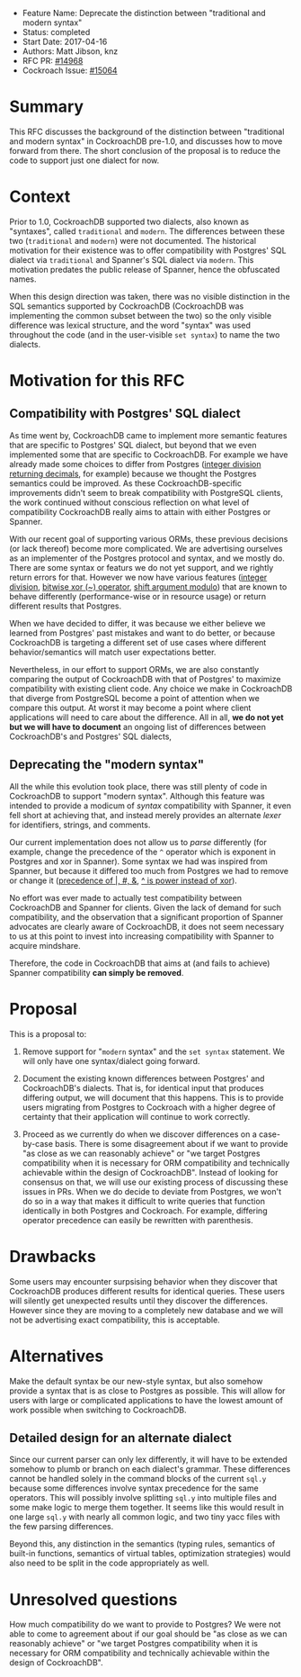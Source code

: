 - Feature Name: Deprecate the distinction between "traditional and modern syntax"
- Status: completed
- Start Date: 2017-04-16
- Authors: Matt Jibson, knz
- RFC PR: [#14968](https://github.com/cockroachdb/cockroach/pull/14968)
- Cockroach Issue: [#15064](https://github.com/cockroachdb/cockroach/pull/15064)

# Summary

This RFC discusses the background of the distinction between "traditional
and modern syntax" in CockroachDB pre-1.0, and discusses how to move forward
from there. The short conclusion of the proposal is to reduce the code to
support just one dialect for now.

# Context

Prior to 1.0, CockroachDB supported two dialects, also known as "syntaxes",
called `traditional` and `modern`.  The differences between these two
(`traditional` and `modern`) were not documented. The historical motivation
for their existence was to offer compatibility with Postgres' SQL dialect
via `traditional` and Spanner's SQL dialect via `modern`. This motivation
predates the public release of Spanner, hence the obfuscated names.

When this design direction was taken, there was no visible distinction in
the SQL semantics supported by CockroachDB (CockroachDB was implementing the
common subset between the two) so the only visible difference was lexical
structure, and the word "syntax" was used throughout the code (and in the
user-visible `set syntax`) to name the two dialects.

# Motivation for this RFC

## Compatibility with Postgres' SQL dialect

As time went by, CockroachDB came to implement more semantic features
that are specific to Postgres' SQL dialect, but beyond that we even
implemented some that are specific to CockroachDB.  For example we have
already made some choices to differ from Postgres ([integer division
returning decimals](https://github.com/cockroachdb/cockroach/pull/3308),
for example) because we thought the Postgres semantics could be improved.
As these CockroachDB-specific improvements didn't seem to break compatibility
with PostgreSQL clients, the work continued without conscious reflection on
what level of compatibility CockroachDB really aims to attain with either
Postgres or Spanner.

With our recent goal of supporting various ORMs, these previous decisions
(or lack thereof) become more complicated. We are advertising ourselves
as an implementer of the Postgres protocol and syntax, and we mostly
do. There are some syntax or featurs we do not yet support, and we rightly
return errors for that. However we now have various features ([integer
division](https://github.com/cockroachdb/cockroach/pull/3308), [bitwise xor
(~) operator](https://github.com/cockroachdb/cockroach/pull/14908), [shift
argument modulo](https://github.com/cockroachdb/cockroach/issues/14874))
that are known to behave differently (performance-wise or in resource usage)
or return different results that Postgres.

When we have decided to differ, it was because we either believe we learned
from Postgres' past mistakes and want to do better, or because CockroachDB
is targeting a different set of use cases where different behavior/semantics
will match user expectations better.

Nevertheless, in our effort to support ORMs, we are also constantly comparing
the output of CockroachDB with that of Postgres' to maximize compatibility
with existing client code. Any choice we make in CockroachDB that diverge
from PostgreSQL become a point of attention when we compare this output. At
worst it may become a point where client applications will need to care about
the difference. All in all, **we do not yet but we will have to document** an
ongoing list of differences between CockroachDB's and Postgres' SQL dialects,

## Deprecating the "modern syntax"

All the while this evolution took place, there was still plenty of code in
CockroachDB to support "modern syntax".  Although this feature was intended
to provide a modicum of *syntax* compatibility with Spanner, it even fell
short at achieving that, and instead merely provides an alternate *lexer*
for identifiers, strings, and comments.

Our current implementation does not allow us to *parse* differently
(for example, change the precedence of the `^` operator which
is exponent in Postgres and xor in Spanner). Some syntax we
had was inspired from Spanner, but because it differed too much
from Postgres we had to remove or change it ([precedence of |, #,
&](https://github.com/cockroachdb/cockroach/pull/14944), [^ is power instead
of xor](https://github.com/cockroachdb/cockroach/pull/14882)).

No effort was ever made to actually test compatibility between CockroachDB
and Spanner for clients. Given the lack of demand for such compatibility,
and the observation that a significant proportion of Spanner advocates are
clearly aware of CockroachDB, it does not seem necessary to us at this point
to invest into increasing compatibility with Spanner to acquire mindshare.

Therefore, the code in CockroachDB that aims at (and fails to achieve)
Spanner compatibility **can simply be removed**.

# Proposal

This is a proposal to:

1. Remove support for "`modern` syntax" and the `set syntax` statement. We
will only have one syntax/dialect going forward.

2. Document the existing known differences between Postgres' and CockroachDB's
dialects. That is, for identical input that produces differing output, we will
document that this happens. This is to provide users migrating from Postgres
to Cockroach with a higher degree of certainty that their application will
continue to work correctly.

3. Proceed as we currently do when we discover differences on a case-by-case
basis. There is some disagreement about if we want to provide "as close as
we can reasonably achieve" or "we target Postgres compatibility when it is
necessary for ORM compatibility and technically achievable within the design
of CockroachDB". Instead of looking for consensus on that, we will use our
existing process of discussing these issues in PRs. When we do decide to
deviate from Postgres, we won't do so in a way that makes it difficult to write
queries that function identically in both Postgres and Cockroach. For example,
differing operator precedence can easily be rewritten with parenthesis.

# Drawbacks

Some users may encounter surpsising behavior when they discover that
CockroachDB produces different results for identical queries. These users will
silently get unexpected results until they discover the differences. However
since they are moving to a completely new database and we will not be
advertising exact compatibility, this is acceptable.

# Alternatives

Make the default syntax be our new-style syntax, but also somehow provide a
syntax that is as close to Postgres as possible. This will allow for users
with large or complicated applications to have the lowest amount of work
possible when switching to CockroachDB.

## Detailed design for an alternate dialect

Since our current parser can only lex differently, it will have to be
extended somehow to plumb or branch on each dialect's grammar. These
differences cannot be handled solely in the command blocks of the current
`sql.y` because some differences involve syntax precedence for the same
operators. This will possibly involve splitting `sql.y` into multiple files
and some make logic to merge them together. It seems like this would result
in one large `sql.y` with nearly all common logic, and two tiny yacc files
with the few parsing differences.

Beyond this, any distinction in the semantics (typing rules, semantics of
built-in functions, semantics of virtual tables, optimization strategies)
would also need to be split in the code appropriately as well.

# Unresolved questions

How much compatibility do we want to provide to Postgres? We were not able to
come to agreement about if our goal should be "as close as we can reasonably
achieve" or "we target Postgres compatibility when it is necessary for ORM
compatibility and technically achievable within the design of CockroachDB".

